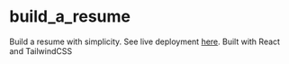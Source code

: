 # build_a_resume

Build a resume with simplicity. See live deployment [here](https://cv-application-gray.vercel.app/). Built with React and TailwindCSS

